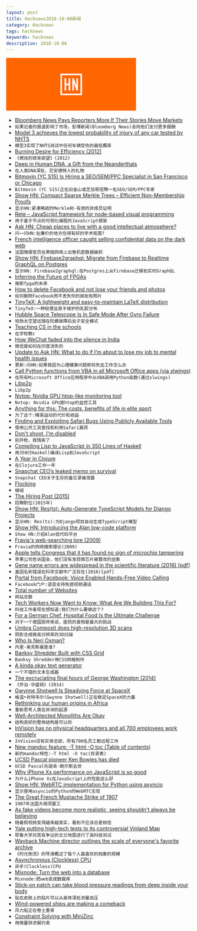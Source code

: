 ```yaml
---
layout: post
title: Hacknews2018-10-08新闻
category: Hacknews
tags: hacknews
keywords: hacknews
description: 2018-10-08
---
```


![haccknews-banner](/assets/image/hacknews-banner.jpg)


- [Bloomberg News Pays Reporters More If Their Stories Move Markets](https://www.businessinsider.com/bloomberg-reporters-compensation-2013-12)
- `如果记者的报道影响了市场，彭博新闻(Bloomberg News)会向他们支付更多报酬`
- [Model 3 achieves the lowest probability of injury of any car tested by NHTS](https://www.tesla.com/blog/model-3-lowest-probability-injury-any-vehicle-ever-tested-nhtsa)
- `模型3实现了NHTS测试中任何车辆受伤的最低概率`
- [Burning Desire for Efficiency (2012)](https://dothemath.ucsd.edu/2012/05/burning-desire-for-efficiency/)
- `《燃烧的效率欲望》(2012)`
- [Deep in Human DNA, a Gift from the Neanderthals](https://www.nytimes.com/2018/10/04/science/neanderthal-genes-viruses.html)
- `在人类DNA深处，尼安德特人的礼物`
- [Bitmovin (YC S15) Is Hiring a SEO/SEM/PPC Specialist in San Francisco or Chicago](https://bitmovin.com/careers/?gh_jid=4100927002)
- `Bitmovin (YC S15)正在旧金山或芝加哥招聘一名SEO/SEM/PPC专家`
- [Show HN: Compact Sparse Merkle Trees – Efficient Non-Membership Proofs](https://osf.io/8mcnh/)
- `显示HN:紧凑稀疏的Merkle树-有效的非成员证明`
- [Rete – JavaScript framework for node-based visual programming](https://github.com/retejs/rete)
- `用于基于节点的可视化编程的JavaScript框架`
- [Ask HN: Cheap places to live with a good intellectual atmosphere?](item?id=18164189)
- `问一问HN:在廉价的地方住得有好的学术氛围?`
- [French intelligence officer caught selling confidential data on the dark web](https://www.zdnet.com/article/french-police-officer-caught-selling-confidential-police-data-on-the-dark-web)
- `法国情报官员在黑暗网络上出售机密数据被抓`
- [Show HN: Firebase2graphql: Migrate from Firebase to Realtime GraphQL on Postgres](https://github.com/hasura/graphql-engine/tree/master/community/tools/firebase2graphql)
- `显示HN: Firebase2graphql:在Postgres上从Firebase迁移到实时GraphQL`
- [Inferring the Future of FPGAs](https://www.nextplatform.com/2018/10/02/inferring-the-future-of-the-fpga-and-then-making-it/)
- `推断fpga的未来`
- [How to delete Facebook and not lose your friends and photos](https://ronaldlangeveld.com/deleting-facebook/)
- `如何删除Facebook而不丢失你的朋友和照片`
- [TinyTeX: A lightweight and easy-to-maintain LaTeX distribution](https://yihui.name/tinytex/)
- `TinyTeX:一种轻便且易于维护的乳胶分布`
- [Hubble Space Telescope Is In Safe Mode After Gyro Failure](http://nasawatch.com/archives/2018/10/hubble-space-te.html)
- `哈勃太空望远镜在陀螺故障后处于安全模式`
- [Teaching CS in the schools](http://www.cs.uni.edu/~wallingf/blog/archives/monthly/2018-09.html#e2018-09-30T10_31_14.htm)
- `在学校教c`
- [How WeChat faded into the silence in India](https://factordaily.com/how-wechat-faded-into-the-silence-in-india/)
- `微信是如何在印度消失的`
- [Update to Ask HN: What to do if I’m about to lose my job to mental health issues](https://pastebin.com/raw/RdLGZpSC)
- `更新:问HN:如果我因为心理健康问题即将失去工作怎么办`
- [Call Python functions from VBA in all Microsoft Office apps (via xlwings)](http://docs.xlwings.org/en/stable/whatsnew.html#v0-12-0-oct-7-2018)
- `在所有Microsoft Office应用程序中从VBA调用Python函数(通过xlwings)`
- [Libp2p](https://libp2p.io/)
- `Libp2p`
- [Nvtop: Nvidia GPU htop-like monitoring tool](https://github.com/Syllo/nvtop)
- `Nvtop: Nvidia GPU类htop的监控工具`
- [Anything for this: The costs, benefits of life in elite sport](http://www.espn.com/espnw/voices/article/20695210/cyclist-mara-abbott-leaving-sport-dealing-eating-disorder)
- `为了这个:精英运动的代价和收益`
- [Finding and Exploiting Safari Bugs Using Publicly Available Tools](https://googleprojectzero.blogspot.com/2018/10/365-days-later-finding-and-exploiting.html)
- `使用公共工具查找和利用Safari漏洞`
- [Don&#39;t shoot, I&#39;m disabled](https://www.bbc.co.uk/news/stories-45739335)
- `别开枪，我残疾了`
- [Compiling Lisp to JavaScript in 350 Lines of Haskell](https://gilmi.me/blog/post/2016/10/14/lisp-to-js)
- `用350行Haskell编译Lisp到JavaScript`
- [A Year in Clojure](https://blog.taylorwood.io/2017/09/15/year-behind.html)
- `在Clojure工作一年`
- [Snapchat CEO’s leaked memo on survival](https://techcrunch.com/2018/10/04/chat-not-snap/)
- `Snapchat CEO关于生存的备忘录被泄露`
- [Flocking](https://www.blog.drewcutchins.com/blog/2018-8-16-flocking)
- `植绒`
- [The Hiring Post (2015)](https://sockpuppet.org/blog/2015/03/06/the-hiring-post/)
- `招聘职位(2015年)`
- [Show HN: Res(ts): Auto-Generate TypeScript Models for Django Projects](https://github.com/peter-woyzbun/rests)
- `显示HN: Res(ts):为Django项目自动生成TypeScript模型`
- [Show HN: Introducing the Alan low-code platform](https://alan-platform.com/pages/tuts/introducing.html)
- `Show HN:介绍Alan低代码平台`
- [Fravia&#39;s web-searching lore (2009)](http://search.lores.eu/basic.htm)
- `Fravia的网络搜索理论(2009)`
- [Apple tells Congress that it has found no sign of microchip tampering](https://www.theverge.com/2018/10/7/17948924/apple-cybersecurity-microchip-george-stathakopoulos-denial-congress)
- `苹果公司告诉国会，他们没有发现微芯片被篡改的迹象`
- [Gene name errors are widespread in the scientific literature (2016) [pdf]](https://genomebiology.biomedcentral.com/track/pdf/10.1186/s13059-016-1044-7)
- `基因名称错误在科学文献中广泛存在(2016)[pdf]`
- [Portal from Facebook: Voice Enabled Hands-Free Video Calling](https://portal.facebook.com/)
- `Facebook门户:语音支持免提视频通话`
- [Total number of Websites](http://www.internetlivestats.com/total-number-of-websites/)
- `网站总数`
- [Tech Workers Now Want to Know: What Are We Building This For?](https://www.nytimes.com/2018/10/07/technology/tech-workers-ask-censorship-surveillance.html)
- `科技工作者现在想知道:我们为什么要做这个?`
- [For a German Chef, Hospital Food Is the Ultimate Challenge](https://www.nytimes.com/2018/10/05/world/europe/germany-chef-hospital-food.html)
- `对于一个德国厨师来说，医院的食物是最大的挑战`
- [Umbra Composit does high-resolution 3D scans](https://venturebeat.com/2018/09/25/umbra-composit-could-scan-the-world-in-3d-to-the-detail-of-a-single-grain-of-sand/)
- `阴影合成做高分辨率的3D扫描`
- [Who Is Neri Oxman?](https://www.nytimes.com/2018/10/06/style/neri-oxman-mit.html)
- `内里·奥克斯曼是谁?`
- [Banksy Shredder Built with CSS Grid](https://codepen.io/leemartin/pen/pxNvod)
- `Banksy Shredder用CSS网格制作`
- [A kinda okay text generator](https://blog.ftql.pw/posts/random-text/)
- `一个不错的文本生成器`
- [The excruciating final hours of George Washington (2014)](https://www.pbs.org/newshour/health/dec-14-1799-excruciating-final-hours-president-george-washington)
- `《乔治·华盛顿》(2014)`
- [Gwynne Shotwell Is Steadying Force at SpaceX](https://www.wsj.com/articles/elon-musks-right-hand-woman-is-steadying-force-at-spacex-1538233204)
- `格温•肖特韦尔(Gwynne Shotwell)正在稳定SpaceX的力量`
- [Rethinking our human origins in Africa](http://www.nhm.ac.uk/discover/news/2018/july/the-way-we-think-about-the-first-modern-humans-in-africa.html)
- `重新思考人类在非洲的起源`
- [Well-Architected Monoliths Are Okay](https://robertnorthard.com/devops-days-well-architected-monoliths-are-okay/)
- `结构良好的整体结构是可以的`
- [InVision has no physical headquarters and all 700 employees work remotely](https://www.businessinsider.com/invision-startup-all-employees-work-remotely-2018-9)
- `InVision没有实体总部，所有700名员工都远程工作`
- [New mandoc feature: -T html -O toc (Table of contents)](https://undeadly.org/cgi?action=article;sid=20181002175838)
- `新的mandoc特性:-T html -O toc(目录表)`
- [UCSD Pascal pioneer Ken Bowles has died](http://www.sandiegouniontribune.com/news/science/sd-me-kenbowles-obit-20180909-story.html)
- `UCSD Pascal先驱肯·鲍尔斯去世`
- [Why iPhone Xs performance on JavaScript is so good](https://twitter.com/codinghorror/status/1049082262854094848?s=21)
- `为什么iPhone Xs在JavaScript上的性能这么好`
- [Show HN: WebRTC implementation for Python using asyncio](http://github.com/jlaine/aiortc/)
- `显示使用asyncio的Python的WebRTC实现`
- [The Great French Mustache Strike of 1907](https://www.atlasobscura.com/articles/french-mustache-strike)
- `1907年法国大胡须罢工`
- [As fake videos become more realistic, seeing shouldn&#39;t always be believing](http://www.latimes.com/business/technology/la-fi-tn-fake-videos-20180219-story.html)
- `随着假视频变得越来越真实，看到不应该总是相信`
- [Yale putting high-tech tests to its controversial Vinland Map](https://news.yale.edu/2018/02/28/yale-putting-high-tech-tests-its-controversial-vinland-map)
- `耶鲁大学对其有争议的文兰地图进行了高科技测试`
- [Wayback Machine director outlines the scale of everyone&#39;s favorite archive](https://arstechnica.com/gaming/2018/10/the-internets-keepers-some-call-us-hoarders-i-like-to-say-were-archivists/)
- `《时光倒流》的导演概述了每个人最喜欢的档案的规模`
- [Asynchronous (Clockless) CPU](https://en.wikipedia.org/wiki/Asynchronous_circuit#Asynchronous_CPU)
- `异步(Clockless)CPU`
- [Mixnode: Turn the web into a database](https://www.mixnode.com/blog/posts/turn-the-web-into-a-database-an-alternative-to-web-crawling-scraping)
- `Mixnode:把web变成数据库`
- [Stick-on patch can take blood pressure readings from deep inside your body](https://www.technologyreview.com/s/612148/stretchy-stick-on-patch-can-take-blood-pressure-readings-from-deep-inside-your-body/)
- `贴在皮肤上的贴片可以从身体深处测量血压`
- [Wind-powered ships are making a comeback](https://amp.economist.com/business/2018/10/06/wind-powered-ships-are-making-a-comeback)
- `风力船正在卷土重来`
- [Constraint Solving with MiniZinc](https://www.hillelwayne.com/post/minizinc/)
- `用微量锌求解约束`

